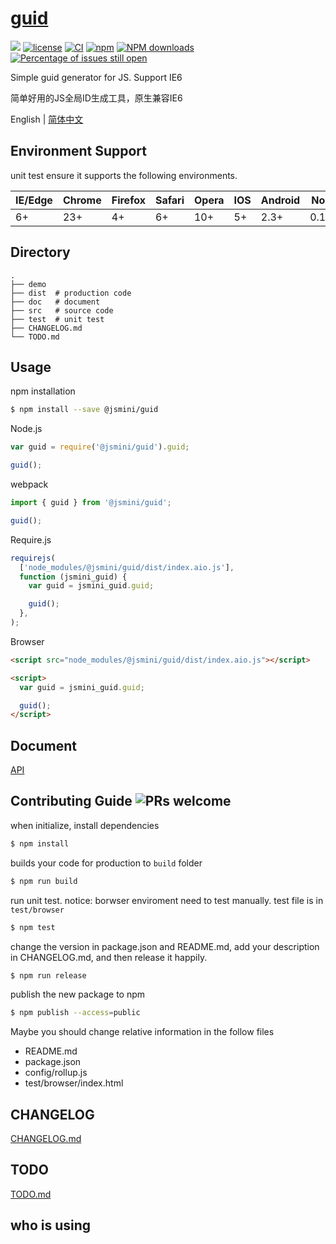 # [guid](https://github.com/jsmini/guid/)

[![](https://img.shields.io/badge/Powered%20by-jslib%20base-brightgreen.svg)](https://github.com/yanhaijing/jslib-base)
[![license](https://img.shields.io/badge/license-MIT-blue.svg)](https://github.com/jsmini/guid/blob/master/LICENSE)
[![CI](https://github.com/jsmini/guid/actions/workflows/ci.yml/badge.svg?branch=master)](https://github.com/jsmini/guid/actions/workflows/ci.yml)
[![npm](https://img.shields.io/badge/npm-0.9.0-orange.svg)](https://www.npmjs.com/package/@jsmini/guid)
[![NPM downloads](http://img.shields.io/npm/dm/@jsmini/guid.svg?style=flat-square)](http://www.npmtrends.com/@jsmini/guid)
[![Percentage of issues still open](http://isitmaintained.com/badge/open/jsmini/guid.svg)](http://isitmaintained.com/project/jsmini/guid 'Percentage of issues still open')

Simple guid generator for JS. Support IE6

简单好用的JS全局ID生成工具，原生兼容IE6

English | [简体中文](./README-zh_CN.md)

## Environment Support

unit test ensure it supports the following environments.

| IE/Edge | Chrome | Firefox | Safari | Opera | IOS | Android | Node  |
| ------- | ------ | ------- | ------ | ----- | --- | ------- | ----- |
| 6+      | 23+    | 4+      | 6+     | 10+   | 5+  | 2.3+    | 0.10+ |

## Directory

```
.
├── demo
├── dist  # production code
├── doc   # document
├── src   # source code
├── test  # unit test
├── CHANGELOG.md
└── TODO.md
```

## Usage

npm installation

```bash
$ npm install --save @jsmini/guid
```

Node.js

```js
var guid = require('@jsmini/guid').guid;

guid();
```

webpack

```js
import { guid } from '@jsmini/guid';

guid();
```

Require.js

```js
requirejs(
  ['node_modules/@jsmini/guid/dist/index.aio.js'],
  function (jsmini_guid) {
    var guid = jsmini_guid.guid;

    guid();
  },
);
```

Browser

```html
<script src="node_modules/@jsmini/guid/dist/index.aio.js"></script>

<script>
  var guid = jsmini_guid.guid;

  guid();
</script>
```

## Document

[API](https://github.com/jsmini/guid/blob/master/doc/api.md)

## Contributing Guide ![PRs welcome](https://img.shields.io/badge/PRs-welcome-brightgreen.svg)

when initialize, install dependencies

```bash
$ npm install
```

builds your code for production to `build` folder

```bash
$ npm run build
```

run unit test. notice: borwser enviroment need to test manually. test file is in `test/browser`

```bash
$ npm test
```

change the version in package.json and README.md, add your description in CHANGELOG.md, and then release it happily.

```bash
$ npm run release
```

publish the new package to npm

```bash
$ npm publish --access=public
```

Maybe you should change relative information in the follow files

- README.md
- package.json
- config/rollup.js
- test/browser/index.html

## CHANGELOG

[CHANGELOG.md](https://github.com/jsmini/guid/blob/master/CHANGELOG.md)

## TODO

[TODO.md](https://github.com/jsmini/guid/blob/master/TODO.md)

## who is using
